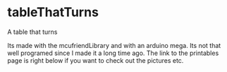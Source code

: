 # tableThatTurns
A table that turns

Its made with the mcufriendLibrary and with an arduino mega. Its not that well programed since I made it a long time ago. The link to the printables page is right below if you want to check out the pictures etc.
